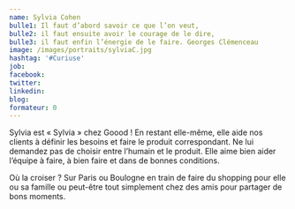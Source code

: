 ```yaml
---
name: Sylvia Cohen
bulle1: Il faut d’abord savoir ce que l’on veut, 
bulle2: il faut ensuite avoir le courage de le dire, 
bulle3: il faut enfin l’énergie de le faire. Georges Clémenceau
image: /images/portraits/sylviaC.jpg
hashtag: '#Curiuse'
job: 
facebook: 
twitter: 
linkedin: 
blog: 
formateur: 0
---
```


Sylvia est « Sylvia » chez Goood ! En restant elle-même, elle aide nos clients à définir les besoins et faire le produit correspondant.
Ne lui demandez pas de choisir entre l’humain et le produit. Elle aime bien aider l’équipe à faire, à bien faire et dans de bonnes conditions.
 
Où la croiser ? Sur Paris ou Boulogne en train de faire du shopping pour elle ou sa famille ou peut-être tout simplement chez des amis pour partager de bons moments.